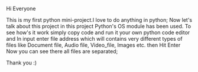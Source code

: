 Hi Everyone

This is my first python mini-project.I love to do anything in python;
Now let's talk about this project in this project Python's OS module has been used. To see how's it work simply copy code and run it your own python code editor and In input enter file address which will contains very different types of files like Document file, Audio file, Video_file, Images etc. then Hit Enter Now you can see there all files are separated;

Thank you :)
